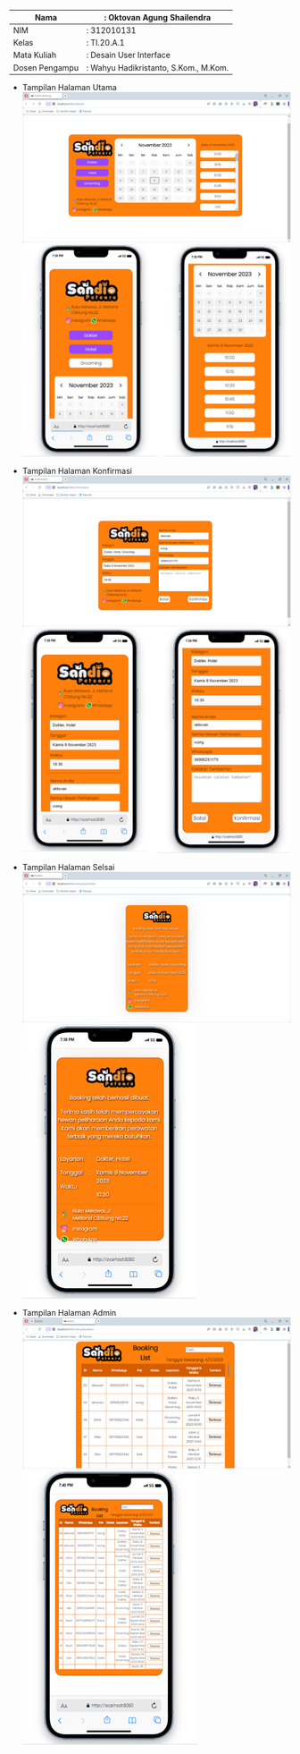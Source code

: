 | Nama           | : Oktovan Agung Shailendra            |
| -------------- | ------------------------------------- |
| NIM            | : 312010131                           |
| Kelas          | : TI.20.A.1                           |
| Mata Kuliah    | : Desain User Interface               |
| Dosen Pengampu | : Wahyu Hadikristanto, S.Kom., M.Kom. |

- Tampilan Halaman Utama
  ![img](gambar/home1.png)
  ![img](gambar/home2.png)

- Tampilan Halaman Konfirmasi
  ![img](gambar/konfirmasi1.png)
  ![img](gambar/konfirmasi2.png)

- Tampilan Halaman Selsai
  ![img](gambar/selesai1.png)
  ![img](gambar/selesai2.png)

- Tampilan Halaman Admin
  ![img](gambar/admin1.png)
  ![img](gambar/admin2.png)
